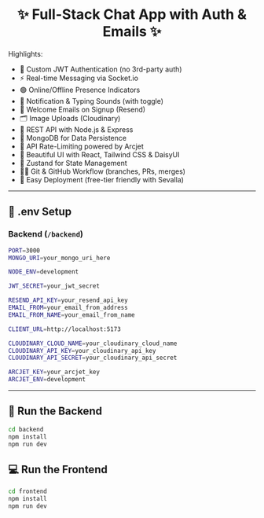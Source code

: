 <h1 align="center">✨ Full-Stack Chat App with Auth & Emails ✨</h1>

Highlights:

- 🔐 Custom JWT Authentication (no 3rd-party auth)
- ⚡ Real-time Messaging via Socket.io
- 🟢 Online/Offline Presence Indicators
- 🔔 Notification & Typing Sounds (with toggle)
- 📨 Welcome Emails on Signup (Resend)
- 🗂️ Image Uploads (Cloudinary)
- 🧰 REST API with Node.js & Express
- 🧱 MongoDB for Data Persistence
- 🚦 API Rate-Limiting powered by Arcjet
- 🎨 Beautiful UI with React, Tailwind CSS & DaisyUI
- 🧠 Zustand for State Management
- 🧑‍💻 Git & GitHub Workflow (branches, PRs, merges)
- 🚀 Easy Deployment (free-tier friendly with Sevalla)

---

## 🧪 .env Setup

### Backend (`/backend`)

```bash
PORT=3000
MONGO_URI=your_mongo_uri_here

NODE_ENV=development

JWT_SECRET=your_jwt_secret

RESEND_API_KEY=your_resend_api_key
EMAIL_FROM=your_email_from_address
EMAIL_FROM_NAME=your_email_from_name

CLIENT_URL=http://localhost:5173

CLOUDINARY_CLOUD_NAME=your_cloudinary_cloud_name
CLOUDINARY_API_KEY=your_cloudinary_api_key
CLOUDINARY_API_SECRET=your_cloudinary_api_secret

ARCJET_KEY=your_arcjet_key
ARCJET_ENV=development
```

---

## 🔧 Run the Backend

```bash
cd backend
npm install
npm run dev
```

## 💻 Run the Frontend

```bash
cd frontend
npm install
npm run dev
```
